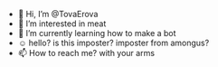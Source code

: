 - 👋 Hi, I’m @TovaErova
- 👀 I’m interested in meat
- 🌱 I’m currently learning how to make a bot
- ☺ hello? is this imposter? imposter from amongus?
- 📫 How to reach me? with your arms

<!---
TovaErova/TovaErova is a ✨ special ✨ repository because its `README.md` (this file) appears on your GitHub profile.
You can click the Preview link to take a look at your changes.
--->
